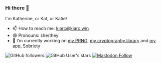 ### Hi there 👋
I'm Katherine, or Kat, or Katie!
- 📫 How to reach me: <kiarc@kiarc.win>
- 😄 Pronouns: she/they
- 🔭 I’m currently working on [my PRNG](https://github.com/KiARC/CollatzRand), [my cryptography library](https://github.com/KiARC/ReasonablyEasyCryptography) and [my app, Sobriety](https://github.com/KiARC/Sobriety)

![GitHub followers](https://img.shields.io/github/followers/KiARC?style=social)
![GitHub User's stars](https://img.shields.io/github/stars/KiARC?style=social)
<a rel="me" href="https://glitch.kiarc.win/@kiarc"><img alt="Mastodon Follow" src="https://img.shields.io/mastodon/follow/110228634376406064?domain=https%3A%2F%2Fglitch.kiarc.win&style=social"></a> 
